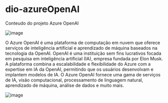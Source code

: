 # dio-azureOpenAI
Conteudo do projeto Azure OpenAI

![image](https://github.com/alexsandrolechner/dio-azureOpenAI/assets/5125303/53ee5440-df99-4b26-af0d-b1a6f34f4364)

O Azure OpenAI é uma plataforma de computação em nuvem que oferece serviços de inteligência artificial e aprendizado de máquina baseados na tecnologia da OpenAI. OpenAI é uma instituição sem fins lucrativos focada em pesquisa em inteligência artificial (IA), empresa fundada por Elon Musk.
A plataforma combina a escalabilidade e flexibilidade do Azure com a expertise em IA da OpenAI, permitindo que os usuários desenvolvam e implantem modelos de IA.
O Azure OpenAI fornece uma gama de serviços de IA, visão computacional, processamento de linguagem natural, aprendizado de máquina, análise de dados e muito mais. 

![image](https://github.com/alexsandrolechner/dio-azureOpenAI/assets/5125303/48a0b167-43a9-49be-8369-82d320c604cd)
